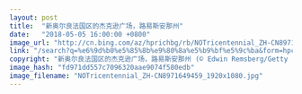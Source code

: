 ```yaml
---
layout: post
title:  "新奥尔良法国区的杰克逊广场，路易斯安那州"
date:   "2018-05-05 16:00:00 +0800"
image_url: "http://cn.bing.com/az/hprichbg/rb/NOTricentennial_ZH-CN8971649459_1920x1080.jpg"
link: "/search?q=%e6%9d%b0%e5%85%8b%e9%80%8a%e5%b9%bf%e5%9c%ba&form=hpcapt&mkt=zh-cn"
copyright: "新奥尔良法国区的杰克逊广场，路易斯安那州 (© Edwin Remsberg/Getty Images)"
image_hash: "fd971dd557c7096320aae9074f580edb"
image_filename: "NOTricentennial_ZH-CN8971649459_1920x1080.jpg"
---
```

